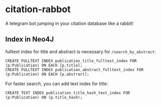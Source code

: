 # citation-rabbot

A telegram bot jumping in your citation database like a rabbit!

## Index in Neo4J

fulltext index for title and abstract is necessary for `/search_by_abstract`:

```cql
CREATE FULLTEXT INDEX publication_title_fulltext_index FOR (p:Publication) ON EACH [p.title];
CREATE FULLTEXT INDEX publication_abstract_fulltext_index FOR (p:Publication) ON EACH [p.abstract];
```

For faster search, you can add text index for title:

```cql
CREATE TEXT INDEX publication_title_hash_text_index FOR (p:Publication) ON (p.title_hash);
```
